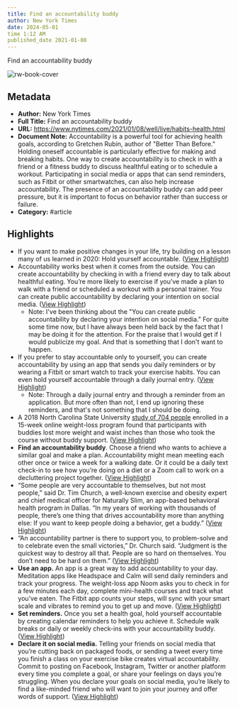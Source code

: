 ```yaml
---
title: Find an accountability buddy
author: New York Times
date: 2024-05-01
time 1:12 AM
published_date 2021-01-08
---
```

Find an accountability buddy

![rw-book-cover](https://static01.nyt.com/images/2021/01/07/well/00well-challenge-accountability/00well-challenge-accountability-facebookJumbo-v2.jpg?year=2021&h=550&w=1050&s=2aec0cffd40d46f2ce12d07d06fe44826a7f414b972a801bc272288c092f46ac&k=ZQJBKqZ0VN)

## Metadata
- **Author:** New York Times
- **Full Title:** Find an accountability buddy
- **URL:** https://www.nytimes.com/2021/01/08/well/live/habits-health.html
- **Document Note:** Accountability is a powerful tool for achieving health goals, according to Gretchen Rubin, author of "Better Than Before." Holding oneself accountable is particularly effective for making and breaking habits. One way to create accountability is to check in with a friend or a fitness buddy to discuss healthful eating or to schedule a workout. Participating in social media or apps that can send reminders, such as Fitbit or other smartwatches, can also help increase accountability. The presence of an accountability buddy can add peer pressure, but it is important to focus on behavior rather than success or failure.
- **Category:** #article

## Highlights
- If you want to make positive changes in your life, try building on a lesson many of us learned in 2020: Hold yourself accountable. ([View Highlight](https://read.readwise.io/read/01h11hn5g1y060f1he7jte452s))
- Accountability works best when it comes from the outside. You can create accountability by checking in with a friend every day to talk about healthful eating. You’re more likely to exercise if you’ve made a plan to walk with a friend or scheduled a workout with a personal trainer. You can create public accountability by declaring your intention on social media. ([View Highlight](https://read.readwise.io/read/01h11ht1fzsbawdc8gt302ty4t))
    - Note: I've been thinking about the "You can create public accountability by declaring your intention on social media." For quite some time now, but I have always been held back by the fact that I may be doing it for the attention. For the praise that I would get if I would publicize my goal. And that is something that I don't want to happen.
- If you prefer to stay accountable only to yourself, you can create accountability by using an app that sends you daily reminders or by wearing a Fitbit or smart watch to track your exercise habits. You can even hold yourself accountable through a daily journal entry. ([View Highlight](https://read.readwise.io/read/01h11hw587f98wa20076635t4q))
    - Note: Through a daily journal entry and through a reminder from an application. But more often than not, I end up ignoring these reminders, and that's not something that I should be doing.
- A 2018 North Carolina State University [study of 704 people](https://www.tandfonline.com/doi/abs/10.1080/10810730.2018.1436622) enrolled in a 15-week online weight-loss program found that participants with buddies lost more weight and waist inches than those who took the course without buddy support. ([View Highlight](https://read.readwise.io/read/01h11jf6qr52avszp69k42sk9n))
- **Find an accountability buddy**. Choose a friend who wants to achieve a similar goal and make a plan. Accountability might mean meeting each other once or twice a week for a walking date. Or it could be a daily text check-in to see how you’re doing on a diet or a Zoom call to work on a decluttering project together. ([View Highlight](https://read.readwise.io/read/01h11jg67w28dpghmdtkjy0rsw))
- “Some people are very accountable to themselves, but not most people,” said Dr. Tim Church, a well-known exercise and obesity expert and chief medical officer for Naturally Slim, an app-based behavioral health program in Dallas. “In my years of working with thousands of people, there’s one thing that drives accountability more than anything else: If you want to keep people doing a behavior, get a buddy.” ([View Highlight](https://read.readwise.io/read/01h11jhh5c95snqqwprn7jnn3d))
- “An accountability partner is there to support you, to problem-solve and to celebrate even the small victories,” Dr. Church said. “Judgment is the quickest way to destroy all that. People are so hard on themselves. You don’t need to be hard on them.” ([View Highlight](https://read.readwise.io/read/01h11jk6bb993s5p9qpfk36x0v))
- **Use an app.** An app is a great way to add accountability to your day. Meditation apps like Headspace and Calm will send daily reminders and track your progress. The weight-loss app Noom asks you to check in for a few minutes each day, complete mini-health courses and track what you’ve eaten. The Fitbit app counts your steps, will sync with your smart scale and vibrates to remind you to get up and move. ([View Highlight](https://read.readwise.io/read/01h11jmsy92q09hv081c2wg4ws))
- **Set reminders.** Once you set a health goal, hold yourself accountable by creating calendar reminders to help you achieve it. Schedule walk breaks or daily or weekly check-ins with your accountability buddy. ([View Highlight](https://read.readwise.io/read/01h11jn26q5basbgf2rjv84jym))
- **Declare it on social media.** Telling your friends on social media that you’re cutting back on packaged foods, or sending a tweet every time you finish a class on your exercise bike creates virtual accountability. Commit to posting on Facebook, Instagram, Twitter or another platform every time you complete a goal, or share your feelings on days you’re struggling. When you declare your goals on social media, you’re likely to find a like-minded friend who will want to join your journey and offer words of support. ([View Highlight](https://read.readwise.io/read/01h11jns4z74b0d8b3y0v99tn9))
